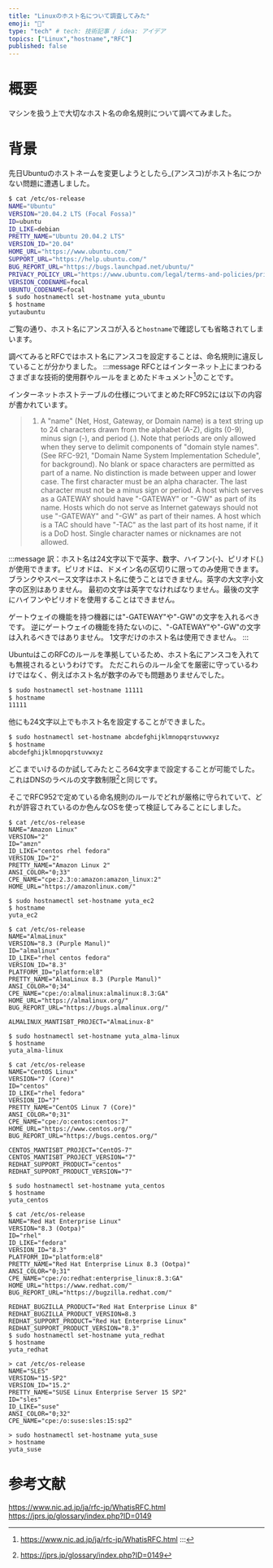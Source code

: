 ```yaml
---
title: "Linuxのホスト名について調査してみた"
emoji: "🐁"
type: "tech" # tech: 技術記事 / idea: アイデア
topics: ["Linux","hostname","RFC"]
published: false
---
```


# 概要
マシンを扱う上で大切なホスト名の命名規則について調べてみました。

# 背景
先日Ubuntuのホストネームを変更しようとしたら_(アンスコ)がホスト名につかない問題に遭遇しました。

```bash
$ cat /etc/os-release
NAME="Ubuntu"
VERSION="20.04.2 LTS (Focal Fossa)"
ID=ubuntu
ID_LIKE=debian
PRETTY_NAME="Ubuntu 20.04.2 LTS"
VERSION_ID="20.04"
HOME_URL="https://www.ubuntu.com/"
SUPPORT_URL="https://help.ubuntu.com/"
BUG_REPORT_URL="https://bugs.launchpad.net/ubuntu/"
PRIVACY_POLICY_URL="https://www.ubuntu.com/legal/terms-and-policies/privacy-policy"
VERSION_CODENAME=focal
UBUNTU_CODENAME=focal
$ sudo hostnamectl set-hostname yuta_ubuntu
$ hostname
yutaubuntu
```

ご覧の通り、ホスト名にアンスコが入ると`hostname`で確認しても省略されてしまいます。

調べてみるとRFCではホスト名にアンスコを設定することは、命名規則に違反していることが分かりました。
:::message
RFCとはインターネット上にまつわるさまざまな技術的使用群やルールをまとめたドキュメント[^1]のことです。
[^1]: https://www.nic.ad.jp/ja/rfc-jp/WhatisRFC.html
:::

インターネットホストテーブルの仕様についてまとめたRFC952には以下の内容が書かれています。

> 1. A "name" (Net, Host, Gateway, or Domain name) is a text string up
   to 24 characters drawn from the alphabet (A-Z), digits (0-9), minus
   sign (-), and period (.).  Note that periods are only allowed when
   they serve to delimit components of "domain style names". (See
   RFC-921, "Domain Name System Implementation Schedule", for
   background).  No blank or space characters are permitted as part of a
   name. No distinction is made between upper and lower case.  The first
   character must be an alpha character.  The last character must not be
   a minus sign or period.  A host which serves as a GATEWAY should have
   "-GATEWAY" or "-GW" as part of its name.  Hosts which do not serve as
   Internet gateways should not use "-GATEWAY" and "-GW" as part of
   their names. A host which is a TAC should have "-TAC" as the last
   part of its host name, if it is a DoD host.  Single character names
   or nicknames are not allowed.

:::message
訳：ホスト名は24文字以下で英字、数字、ハイフン(-)、ピリオド(.)が使用できます。ピリオドは、ドメイン名の区切りに限ってのみ使用できます。
ブランクやスペース文字はホスト名に使うことはできません。英字の大文字小文字の区別はありません。
最初の文字は英字でなければなりません。最後の文字にハイフンやピリオドを使用することはできません。

ゲートウェイの機能を持つ機器には"-GATEWAY"や"-GW"の文字を入れるべきです。
逆にゲートウェイの機能を持たないのに、"-GATEWAY"や"-GW"の文字は入れるべきではありません。
1文字だけのホスト名は使用できません。
:::

UbuntuはこのRFCのルールを準拠しているため、ホスト名にアンスコを入れても無視されるというわけです。
ただこれらのルール全てを厳密に守っているわけではなく、例えばホスト名が数字のみでも問題ありませんでした。

```bash
$ sudo hostnamectl set-hostname 11111
$ hostname
11111
```
他にも24文字以上でもホスト名を設定することができました。

```bash
$ sudo hostnamectl set-hostname abcdefghijklmnopqrstuvwxyz
$ hostname
abcdefghijklmnopqrstuvwxyz
```

どこまでいけるのか試してみたところ64文字まで設定することが可能でした。
これはDNSのラベルの文字数制限[^2]と同じです。
[^2]:https://jprs.jp/glossary/index.php?ID=0149

そこでRFC952で定めている命名規則のルールでどれが厳格に守られていて、どれが許容されているのか色んなOSを使って検証してみることにしました。



```
$ cat /etc/os-release
NAME="Amazon Linux"
VERSION="2"
ID="amzn"
ID_LIKE="centos rhel fedora"
VERSION_ID="2"
PRETTY_NAME="Amazon Linux 2"
ANSI_COLOR="0;33"
CPE_NAME="cpe:2.3:o:amazon:amazon_linux:2"
HOME_URL="https://amazonlinux.com/"

$ sudo hostnamectl set-hostname yuta_ec2
$ hostname
yuta_ec2
```

```
$ cat /etc/os-release
NAME="AlmaLinux"
VERSION="8.3 (Purple Manul)"
ID="almalinux"
ID_LIKE="rhel centos fedora"
VERSION_ID="8.3"
PLATFORM_ID="platform:el8"
PRETTY_NAME="AlmaLinux 8.3 (Purple Manul)"
ANSI_COLOR="0;34"
CPE_NAME="cpe:/o:almalinux:almalinux:8.3:GA"
HOME_URL="https://almalinux.org/"
BUG_REPORT_URL="https://bugs.almalinux.org/"

ALMALINUX_MANTISBT_PROJECT="AlmaLinux-8"

$ sudo hostnamectl set-hostname yuta_alma-linux
$ hostname
yuta_alma-linux
```

```
$ cat /etc/os-release
NAME="CentOS Linux"
VERSION="7 (Core)"
ID="centos"
ID_LIKE="rhel fedora"
VERSION_ID="7"
PRETTY_NAME="CentOS Linux 7 (Core)"
ANSI_COLOR="0;31"
CPE_NAME="cpe:/o:centos:centos:7"
HOME_URL="https://www.centos.org/"
BUG_REPORT_URL="https://bugs.centos.org/"

CENTOS_MANTISBT_PROJECT="CentOS-7"
CENTOS_MANTISBT_PROJECT_VERSION="7"
REDHAT_SUPPORT_PRODUCT="centos"
REDHAT_SUPPORT_PRODUCT_VERSION="7"

$ sudo hostnamectl set-hostname yuta_centos
$ hostname
yuta_centos
```


```
$ cat /etc/os-release
NAME="Red Hat Enterprise Linux"
VERSION="8.3 (Ootpa)"
ID="rhel"
ID_LIKE="fedora"
VERSION_ID="8.3"
PLATFORM_ID="platform:el8"
PRETTY_NAME="Red Hat Enterprise Linux 8.3 (Ootpa)"
ANSI_COLOR="0;31"
CPE_NAME="cpe:/o:redhat:enterprise_linux:8.3:GA"
HOME_URL="https://www.redhat.com/"
BUG_REPORT_URL="https://bugzilla.redhat.com/"

REDHAT_BUGZILLA_PRODUCT="Red Hat Enterprise Linux 8"
REDHAT_BUGZILLA_PRODUCT_VERSION=8.3
REDHAT_SUPPORT_PRODUCT="Red Hat Enterprise Linux"
REDHAT_SUPPORT_PRODUCT_VERSION="8.3"
$ sudo hostnamectl set-hostname yuta_redhat
$ hostname
yuta_redhat
```


```
> cat /etc/os-release
NAME="SLES"
VERSION="15-SP2"
VERSION_ID="15.2"
PRETTY_NAME="SUSE Linux Enterprise Server 15 SP2"
ID="sles"
ID_LIKE="suse"
ANSI_COLOR="0;32"
CPE_NAME="cpe:/o:suse:sles:15:sp2"

> sudo hostnamectl set-hostname yuta_suse
> hostname
yuta_suse
```


# 参考文献
https://www.nic.ad.jp/ja/rfc-jp/WhatisRFC.html
https://jprs.jp/glossary/index.php?ID=0149
